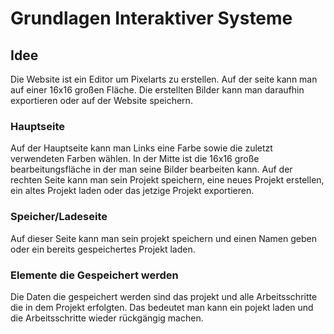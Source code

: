 # Grundlagen Interaktiver Systeme

## Idee
Die Website ist ein Editor um Pixelarts zu erstellen. Auf der seite kann man auf einer 16x16 großen Fläche. Die erstellten Bilder kann man daraufhin exportieren oder auf der Website speichern. 
### Hauptseite
  Auf der Hauptseite kann man Links eine Farbe sowie die zuletzt verwendeten Farben wählen. In der Mitte ist die 16x16 große bearbeitungsfläche in der man seine Bilder bearbeiten kann. Auf der rechten Seite kann man sein Projekt speichern, eine neues Projekt erstellen, ein altes Projekt laden oder das jetzige Projekt exportieren. 
### Speicher/Ladeseite
Auf dieser Seite kann man sein projekt speichern und einen Namen geben oder ein bereits gespeichertes Projekt laden. 
### Elemente die Gespeichert werden
Die Daten die gespeichert werden sind das projekt und alle Arbeitsschritte die in dem Projekt erfolgten. Das bedeutet man kann ein pojekt laden und die Arbeitsschritte wieder rückgängig machen.

